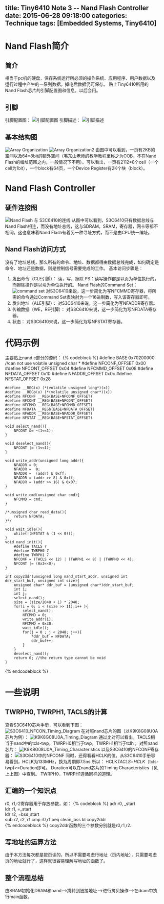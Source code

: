 title: Tiny6410 Note 3 -- Nand Flash Controller
date: 2015-06-28 09:18:00
categories: Technique
tags: [Embedded Systems, Tiny6410]
---

# Nand Flash简介
## 简介
相当于pc机的硬盘，保存系统运行所必须的操作系统、应用程序、用户数据以及运行过程中产生的一系列数据。掉电后数据仍可保存。
贴上Tiny6410所用的Nand Flash芯片的引脚配置图和信息，以后会用。
<!-- more -->
## 引脚
引脚配置图：
![引脚配置图](/img/pin.jpg)
引脚描述：
![引脚描述](/img/pindesc.jpg)

## 基本结构图
![Array Organization](/img/basicstruct.jpg)
![Array Organization2](/img/pindesc2.jpg)
由图中可以看到，一页有2KB的空间以及64*8bit的额外空间（韦东山老师的教学教程里称之为OOB，不在Nand Flash的编址范围之内，一般情况下不用）。可以看出，一页有2112\*8个cell（一个cell为1bit），一个block有64页，一个Device Register有2K个块（block）。

# Nand Flash Controller
## 硬件连接图
![Nand Flash 与 S3C6410的连线](/img/hdconn.jpg)
从图中可以看到，S3C6410只有数据总线与Nand Flash相连，而没有地址总线，这与SDRAM，SRAM，寄存器，网卡等都不相同，这也意味着Nand Flash有着另一种寻址方式，而不是由CPU统一编址。 
## Nand Flash访问方式
没有了地址总线，那么所有的命令、地址、数据都得由数据总线完成，如何确定是命令、地址还是数据，则是控制信号需要完成的工作。
基本访问步骤是：
1. 发出命令（CLE引脚）：
	读，写，擦除
	PS：读写操作都是以页为单位执行的，而擦除操作是以块为单位执行的。
	Nand Flash的Command Set：
	![command set](/img/cmmd.jpg)
	对S3C6410来说，这一步简化为写NFCMMD寄存器，将所需的命令通过Command Set表映射为一个16进制数，写入该寄存器即可。
2. 发出地址（ALE引脚）：
	对S3C6410来说，这一步简化为写NFADDR寄存器。
3. 传输数据（WE，RE引脚）：
	对S3C6410来说，这一步简化为写NFDATA寄存器。
4. 状态：
	对S3C6410来说，这一步简化为写NFSTAT寄存器。

# 代码示例
主要贴上nand.c部分的源码：
{% codeblock %}
	#define BASE 0x70200000 //can not use volatile unsigned char *
	#define NFCONF_OFFSET 0x00
	#define NFCONT_OFFSET 0x04
	#define NFCMMD_OFFSET 0x08
	#define NFDATA_OFFSET 0x10 
	#define NFADDR_OFFSET 0x0c
	#define NFSTAT_OFFSET 0x28
	
	#define __REG(x) (*(volatile unsigned long*)(x))
	#define __REGb(x) (*(volatile unsigned char*)(x))
	#define NFCONF __REG(BASE+NFCONF_OFFSET)
	#define NFCONT __REG(BASE+NFCONT_OFFSET)
	#define NFCMMD __REG(BASE+NFCMMD_OFFSET)
	#define NFDATA __REGb(BASE+NFDATA_OFFSET)
	#define NFADDR __REG(BASE+NFADDR_OFFSET)
	#define NFSTAT __REG(BASE+NFSTAT_OFFSET)
	
	void select_nand(){
		NFCONT &= ~(1<<1); 
	}
	
	void deselect_nand(){
		NFCONT |= (1<<1);
	}
	
	void write_addr(unsigned long addr){
		NFADDR = 0;
		NFADDR =  0;
		NFADDR =  (addr) & 0xff;
		NFADDR = (addr >> 8) & 0xff;
		NFADDR = (addr >> 16) & 0x07;
	}
	
	void write_cmd(unsigned char cmd){
		NFCMMD = cmd;
	}
	
	/*unsigned char read_data(){
		return NFDATA; 
	}*/
	
	void wait_idle(){
		while(!(NFSTAT & (1 << 0)));
	}
	void nand_init(){
		#define TACLS 7
		#define TWRPH0 7
		#define TWRPH1 7
		NFCONF = (TACLS << 12) | (TWRPH1 << 8) | (TWRPH0 << 4);
		NFCONT |= (0x3<<0); 
	}
	
	int copy2ddr(unsigned long nand_start_addr, unsigned int ddr_start_buf, unsigned int size){
		unsigned char* ddr_buf = (unsigned char*)ddr_start_buf;
		int i;
		int j;
		select_nand();
		size = (size/2048 + 1) * 2048;
		for(i = 0; i < (size >> 11);i++ ){
			select_nand();
			NFCMMD = 0;
			write_addr(i); 
			NFCMMD = 0x30;
			wait_idle();
			for(j = 0 ; j < 2048; j++){
				*ddr_buf = NFDATA;
				ddr_buf++;
			}
		}
		deselect_nand();
		return 0; //the return type cannot be void 
	}
{% endcodeblock %}

# 一些说明
## TWRPH0, TWRPH1, TACLS的计算
查看S3C6410芯片手册，可以看到下图：
![S3C6410_NFCON_Timing_Diagram](/img/S3C6410_NFCON_Timing_Diagram.jpg)
在对照nand芯片的图（以K9K8G08U0A芯片为例）：
![K9K8G08U0A_Timing_Diagram](/img/K9K8G08U0A_Timing_Diagram.jpg)
通过比对可以看出，TACLS相当于nand中的tcls-twp，TWRPH0相当于twp，TWRPH1相当于tclh；
对照nand芯片：
![K9K8G08U0A_Timing_Characteristics](/img/K9K8G08U0A_Timing_Characteristics.jpg)
以及S3C6410的NFCONF寄存器：
![S3C6410中的NFCONF](/img/S3C6410_NFCONF_Table.jpg)
同时，还得看看HCLK的值，从S3C6410手册容易看到，HCLK为133MHz，换为周期即7.5ns
所以：
HCLK*TACLS=HCLK*（tcls-twp)>=Duration即可。
Duration可以在nand芯片的Timing Characteristics（见上上图）中查到。
TWRPH0，TWRPH1遵循同样的道理。

## 汇编的一个知识点
r0, r1,r2寄存器用于存放参数，如：
{% codeblock %}
	adr r0, _start   			
	ldr r1, =_start  			
	ldr r2, =bss_start      	
	sub r2, r2, r1
	cmp r0,r1
	beq clean_bss
	bl copy2ddr		
{% endcodeblock %}
copy2ddr函数的三个参数分别就是r0,r1,r2.
## 写地址的运算方法
由于本方法每次都是按页读的，所以不需要考虑行地址（页内地址），只需要考虑页的地址就行了，这样就很容易理解写地址的函数了。
## 整个流程总结
由SRAM初始化DRAM和nand-->跳转到链接地址-->进行拷贝操作-->在dram中执行main函数。
